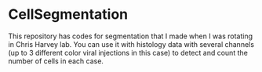 # CellSegmentation

This repository has codes for segmentation that I made when I was rotating in Chris Harvey lab. You can use it with histology data with several channels (up to 3 different color viral injections in this case) to detect and count the number of cells in each case.
